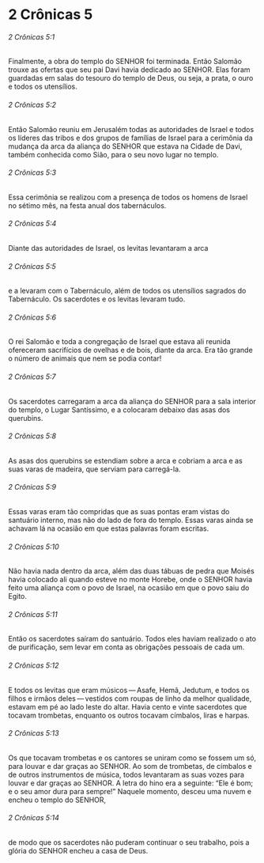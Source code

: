 # 2 Crônicas 5

###### 2 Crônicas 5:1

Finalmente, a obra do templo do SENHOR foi terminada. Então Salomão trouxe as ofertas que seu pai Davi havia dedicado ao SENHOR. Elas foram guardadas em salas do tesouro do templo de Deus, ou seja, a prata, o ouro e todos os utensílios.

###### 2 Crônicas 5:2

Então Salomão reuniu em Jerusalém todas as autoridades de Israel e todos os líderes das tribos e dos grupos de famílias de Israel para a cerimônia da mudança da arca da aliança do SENHOR que estava na Cidade de Davi, também conhecida como Sião, para o seu novo lugar no templo.

###### 2 Crônicas 5:3

Essa cerimônia se realizou com a presença de todos os homens de Israel no sétimo mês, na festa anual dos tabernáculos.

###### 2 Crônicas 5:4

Diante das autoridades de Israel, os levitas levantaram a arca

###### 2 Crônicas 5:5

e a levaram com o Tabernáculo, além de todos os utensílios sagrados do Tabernáculo. Os sacerdotes e os levitas levaram tudo.

###### 2 Crônicas 5:6

O rei Salomão e toda a congregação de Israel que estava ali reunida ofereceram sacrifícios de ovelhas e de bois, diante da arca. Era tão grande o número de animais que nem se podia contar!

###### 2 Crônicas 5:7

Os sacerdotes carregaram a arca da aliança do SENHOR para a sala interior do templo, o Lugar Santíssimo, e a colocaram debaixo das asas dos querubins.

###### 2 Crônicas 5:8

As asas dos querubins se estendiam sobre a arca e cobriam a arca e as suas varas de madeira, que serviam para carregá-la.

###### 2 Crônicas 5:9

Essas varas eram tão compridas que as suas pontas eram vistas do santuário interno, mas não do lado de fora do templo. Essas varas ainda se achavam lá na ocasião em que estas palavras foram escritas.

###### 2 Crônicas 5:10

Não havia nada dentro da arca, além das duas tábuas de pedra que Moisés havia colocado ali quando esteve no monte Horebe, onde o SENHOR havia feito uma aliança com o povo de Israel, na ocasião em que o povo saiu do Egito.

###### 2 Crônicas 5:11

Então os sacerdotes saíram do santuário. Todos eles haviam realizado o ato de purificação, sem levar em conta as obrigações pessoais de cada um.

###### 2 Crônicas 5:12

E todos os levitas que eram músicos — Asafe, Hemã, Jedutum, e todos os filhos e irmãos deles — vestidos com roupas de linho da melhor qualidade, estavam em pé ao lado leste do altar. Havia cento e vinte sacerdotes que tocavam trombetas, enquanto os outros tocavam címbalos, liras e harpas.

###### 2 Crônicas 5:13

Os que tocavam trombetas e os cantores se uniram como se fossem um só, para louvar e dar graças ao SENHOR. Ao som de trombetas, de címbalos e de outros instrumentos de música, todos levantaram as suas vozes para louvar e dar graças ao SENHOR. A letra do hino era a seguinte: “Ele é bom; e o seu amor dura para sempre!” Naquele momento, desceu uma nuvem e encheu o templo do SENHOR,

###### 2 Crônicas 5:14

de modo que os sacerdotes não puderam continuar o seu trabalho, pois a glória do SENHOR encheu a casa de Deus.

